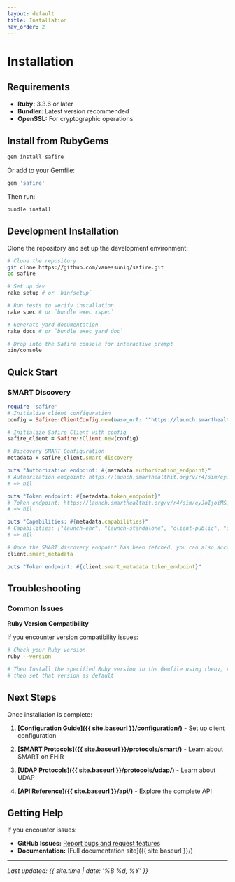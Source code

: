 ```yaml
---
layout: default
title: Installation
nav_order: 2
---
```


# Installation

## Requirements

- **Ruby:** 3.3.6 or later
- **Bundler:** Latest version recommended
- **OpenSSL:** For cryptographic operations

## Install from RubyGems

```bash
gem install safire
```

Or add to your Gemfile:

```ruby
gem 'safire'
```

Then run:

```bash
bundle install
```

## Development Installation

Clone the repository and set up the development environment:

```bash
# Clone the repository
git clone https://github.com/vanessuniq/safire.git
cd safire

# Set up dev
rake setup # or `bin/setup`

# Run tests to verify installation
rake spec # or `bundle exec rspec`

# Generate yard documentation
rake docs # or `bundle exec yard doc`

# Drop into the Safire console for interactive prompt
bin/console
```

## Quick Start

### SMART Discovery

```ruby
require 'safire'
# Initialize client configuration
config = Safire::ClientConfig.new(base_url: '"https://launch.smarthealthit.org/v/r4/sim/eyJoIjoiMSJ9/fhir')

# Initialize Safire Client with config
safire_client = Safire::Client.new(config)

# Discovery SMART Configuration
metadata = safire_client.smart_discovery

puts "Authorization endpoint: #{metadata.authorization_endpoint}"
# Authorization endpoint: https://launch.smarthealthit.org/v/r4/sim/eyJoIjoiMSJ9/auth/authorize
# => nil

puts "Token endpoint: #{metadata.token_endpoint}"
# Token endpoint: https://launch.smarthealthit.org/v/r4/sim/eyJoIjoiMSJ9/auth/token
# => nil

puts "Capabilities: #{metadata.capabilities}"
# Capabilities: ["launch-ehr", "launch-standalone", "client-public", "client-confidential-symmetric", "client-confidential-asymmetric", "sso-openid-connect", "context-passthrough-banner", "context-passthrough-style", "context-ehr-patient", "context-ehr-encounter", "context-standalone-patient", "context-standalone-encounter", "permission-offline", "permission-patient", "permission-user", "permission-v1", "permission-v2", "authorize-post"]
# => nil

# Once the SMART discovery endpoint has been fetched, you can also access the SMART metadata as follow:
client.smart_metadata

puts "Token endpoint: #{client.smart_metadata.token_endpoint}"
```

## Troubleshooting

### Common Issues

**Ruby Version Compatibility**

If you encounter version compatibility issues:

```bash
# Check your Ruby version
ruby --version

# Then Install the specified Ruby version in the Gemfile using rbenv, rvm, or asdf
# then set that version as default
```

## Next Steps

Once installation is complete:

1. __[Configuration Guide]({{ site.baseurl }}/configuration/)__ - Set up client configuration

1. __[SMART Protocols]({{ site.baseurl }}/protocols/smart/)__ - Learn about SMART on FHIR

1. __[UDAP Protocols]({{ site.baseurl }}/protocols/udap/)__ - Learn about UDAP

1. __[API Reference]({{ site.baseurl }}/api/)__ - Explore the complete API

## Getting Help

If you encounter issues:

- __GitHub Issues:__ [Report bugs and request features](https://github.com/vanessuniq/safire/issues)
- __Documentation:__ [Full documentation site]({{ site.baseurl }}/)

---

*Last updated: {{ site.time | date: '%B %d, %Y' }}*
